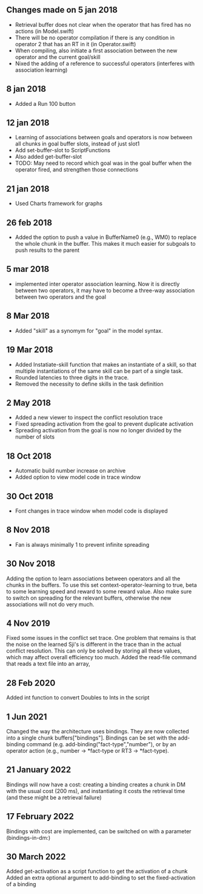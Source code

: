 ##  Changes made on 5 jan 2018
- Retrieval buffer does not clear when the operator that has fired has no actions (in Model.swift)
- There will be no operator compilation if there is any condition in operator 2 that has an RT in it (in Operator.swift)
- When compiling, also initiate a first association between the new operator and the current goal/skill
- Nixed the adding of a reference to successful operators (interferes with association learning)
## 8 jan 2018
- Added a Run 100 button
## 12 jan 2018
- Learning of associations between goals and operators is now between all chunks in goal buffer slots, instead of just slot1
- Add set-buffer-slot to ScriptFunctions
- Also added get-buffer-slot
- TODO: May need to record which goal was in the goal buffer when the operator fired, and strengthen those connections
## 21 jan 2018
- Used Charts framework for graphs
## 26 feb 2018
- Added the option to push a value in BufferName0 (e.g., WM0) to replace the whole chunk in the buffer. This makes it much easier for subgoals to push results to the parent

## 5 mar 2018
- implemented inter operator association learning. Now it is directly between two operators, it may have to become a three-way association between two operators and the goal

## 8 Mar 2018
- Added "skill" as a synomym for "goal" in the model syntax.

## 19 Mar 2018
- Added Instatiate-skill function that makes an instantiate of a skill, so that multiple instantiations of the same skill can be part of a single task.
- Rounded latencies to three digits in the trace.
- Removed the necessity to define skills in the task definition

## 2 May 2018
- Added a new viewer to inspect the conflict resolution trace
- Fixed spreading activation from the goal to prevent duplicate activation
- Spreading activation from the goal is now no longer divided by the number of slots

## 18 Oct 2018
- Automatic build number increase on archive
- Added option to view model code in trace window

## 30 Oct 2018
- Font changes in trace window when model code is displayed

## 8 Nov 2018
- Fan is always minimally 1 to prevent infinite spreading

## 30 Nov 2018
Adding the option to learn associations between operators and all the chunks in the buffers. To use this set context-operator-learning to true, beta to some learning speed and reward to some reward value. Also make sure to switch on spreading for
the relevant buffers, otherwise the new associations will not do very much.

## 4 Nov 2019
Fixed some issues in the conflict set trace. One problem that remains is that the noise on the learned Sji's is different in the trace than in the actual conflict resolution. This can only be solved by 
storing all these values, which may affect overall efficiency too much.
Added the read-file command that reads a text file into an array,

## 28 Feb 2020
Added int function to convert Doubles to Ints in the script

## 1 Jun 2021
Changed the way the architecture uses bindings. They are now collected into a single chunk buffers["bindings"]. Bindings can be set with the add-binding command (e.g. add-binding("fact-type","number"), or by an operator action (e.g., number -> *fact-type or RT3 -> *fact-type).

## 21 January 2022
Bindings will now have a cost: creating a binding creates a chunk in DM with the usual cost (200 ms), and instantiating it costs the retrieval time (and these might be a retrieval failure)

## 17 February 2022
Bindings with cost are implemented, can be switched on with a parameter (bindings-in-dm:)

## 30 March 2022
Added get-activation as a script function to get the activation of a chunk
Added an extra optional argument to add-binding to set the fixed-activation of a binding
